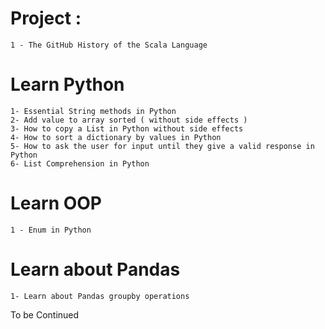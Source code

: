 #  Project : 
	1 - The GitHub History of the Scala Language


#   Learn Python 

    1- Essential String methods in Python
    2- Add value to array sorted ( without side effects )
    3- How to copy a List in Python without side effects
    4- How to sort a dictionary by values in Python
	5- How to ask the user for input until they give a valid response in Python
	6- List Comprehension in Python
	

#  Learn OOP	
	1 - Enum in Python
	
	
#  Learn about Pandas 
	1- Learn about Pandas groupby operations

To be Continued